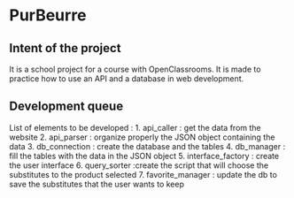 # PurBeurre

## Intent of the project

It is a school project for a course with OpenClassrooms.
It is made to practice how to use an API and a database in web development.

## Development queue

 List of elements to be developed :
    1. api_caller : get the data from the website
    2. api_parser : organize properly the JSON object containing the data
    3. db_connection : create the database and the tables
    4. db_manager : fill the tables with the data in the JSON object
    5. interface_factory : create the user interface
    6. query_sorter :create the script that will choose the substitutes to the product selected 
    7. favorite_manager : update the db to save the substitutes that the user wants to keep

